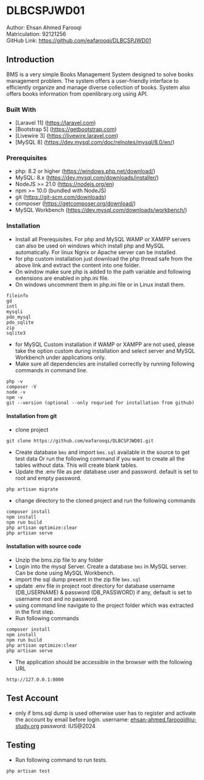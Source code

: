 # DLBCSPJWD01

Author: Ehsan Ahmed Farooqi\
Matriculation: 92121256\
GitHub Link: https://github.com/eafarooqi/DLBCSPJWD01


## Introduction
BMS is a very simple Books Management System designed to solve books management problem. The system offers a user-friendly interface to efficiently organize and manage diverse collection of books. System also offers books information from openlibrary.org using API.

### Built With

- [Laravel 11] (https://laravel.com)
- [Bootstrap 5] (https://getbootstrap.com)
- [Livewire 3] (https://livewire.laravel.com)
- [MySQL 8] (https://dev.mysql.com/doc/relnotes/mysql/8.0/en/)


### Prerequisites
- php: 8.2 or higher (https://windows.php.net/download/)
- MySQL: 8.x (https://dev.mysql.com/downloads/installer/)
- NodeJS >= 21.0 (https://nodejs.org/en)
- npm >= 10.0 (bundled with NodeJS)
- git (https://git-scm.com/downloads)
- composer (https://getcomposer.org/download/)
- MySQL Workbench (https://dev.mysql.com/downloads/workbench/)


### Installation
- Install all Prerequisites. For php and MySQL WAMP or XAMPP servers can also be used on windows which install php and MySQL automatically. For linux Ngnix or Apache server can be installed.
- for php custom installation just download the php thread safe from the above link and extract the content into one folder.
- On window make sure php is added to the path variable and following extensions are enabled in php.ini file. 
- On windows uncomment them in php.ini file or in Linux install them.
```
fileinfo
gd
intl
mysqli
pdo_mysql
pdo_sqlite
zip
sqlite3
```
- for MySQL Custom installation if WAMP or XAMPP are not used, please take the option custom during installation and select server and MySQL Workbench under applications only.
- Make sure all dependencies are installed correctly by running following commands in command line. 
```
php -v
composer -V
node -v
npm -v
git --version (optional --only requried for installation from github)
```

#### Installation from git
- clone project
```
git clone https://github.com/eafarooqi/DLBCSPJWD01.git
```

- Create database `bms` and import `bms.sql` available in the source to get test data Or run the following command if you want to create all the tables without data. This will create blank tables.
- Update the .env file as per database user and password. default is set to root and empty password.
```
php artisan migrate
```
- change directory to the cloned project and run the following commands
```
composer install
npm install
npm run build
php artisan optimize:clear
php artisan serve
```

#### Installation with source code
- Unzip the bms.zip file to any folder
- Login into the mysql Server. Create a database `bms` in MySQL server. Can be done using MySQL Workbench.
- import the sql dump present in the zip file `bms.sql`
- update .env file in project root directory for database username (DB_USERNAME) & password (DB_PASSWORD) if any, default is set to username root and no password.
- using command line navigate to the project folder which was extracted in the first step.
- Run following commands
```
composer install
npm install
npm run build
php artisan optimize:clear
php artisan serve
```

- The application should be accessible in the browser with the following URL
```
http://127.0.0.1:8000
```

## Test Account
- only if bms.sql dump is used otherwise user has to register and activate the account by email before login.
username: ehsan-ahmed.farooqi@iu-study.org
password: IUS@2024

## Testing
- Run following command to run tests.
```
php artisan test
```
